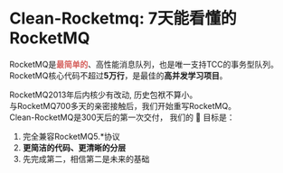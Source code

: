 # Clean-Rocketmq: 7天能看懂的RocketMQ 
RocketMQ是<strong style="color:#D55F5B;">最简单的</strong>、高性能消息队列，也是唯一支持TCC的事务型队列。<br />
RocketMQ核心代码不超过<strong>5万行</strong>，是最佳的<strong>高并发学习项目</strong>。

RocketMQ2013年后内核少有改动, 历史包袱不算小。<br />
与RocketMQ700多天的亲密接触后，我们开始重写RocketMQ。<br />
Clean-RocketMQ是300天后的第一次交付， 我们的 :dart: 目标是：
1. 完全兼容RocketMQ5.*协议
2. <strong>更简洁的代码、更清晰的分层</strong>
3. 先完成第二，相信第二是未来的基础








